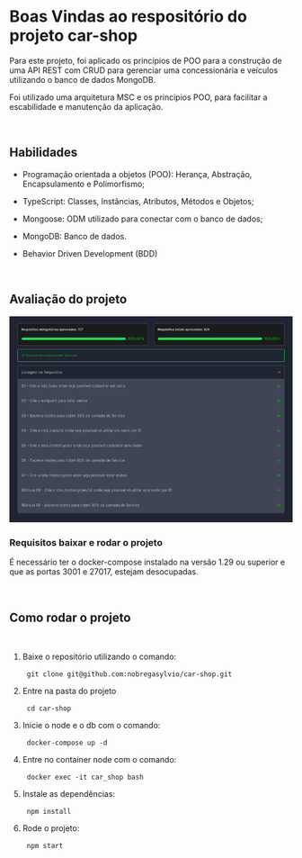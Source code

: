 # Boas Vindas ao respositório do projeto car-shop

<p>Para este projeto, foi aplicado os princípios de POO para a construção de uma API REST com CRUD para gerenciar uma concessionária e veículos utilizando o banco de dados MongoDB.</p>
<p>Foi utilizado uma arquitetura MSC e os principios POO, para facilitar a escabilidade e manutenção da aplicação.</p>

</br>

## Habilidades

- Programação orientada a objetos (POO): Herança, Abstração, Encapsulamento e Polimorfismo;

- TypeScript: Classes, Instâncias, Atributos, Métodos e Objetos;

- Mongoose: ODM utilizado para conectar com o banco de dados;

- MongoDB: Banco de dados.

- Behavior Driven Development (BDD)

</br>

## Avaliação do projeto
<img src="./assets/status-do-projeto.png">

</br>

### Requisitos baixar e rodar o projeto

<p>É necessário ter o docker-compose instalado na versão 1.29 ou superior e que as portas 3001 e 27017, estejam desocupadas.</p>

</br>

## Como rodar o projeto
</br>

1. Baixe o repositório utilizando o comando:
    
        git clone git@github.com:nobregasylvio/car-shop.git

2. Entre na pasta do projeto

        cd car-shop

3. Inicie o node e o db com o comando:

        docker-compose up -d

4. Entre no container node com o comando:        

        docker exec -it car_shop bash

5. Instale as dependências:

        npm install

6. Rode o projeto:

        npm start
